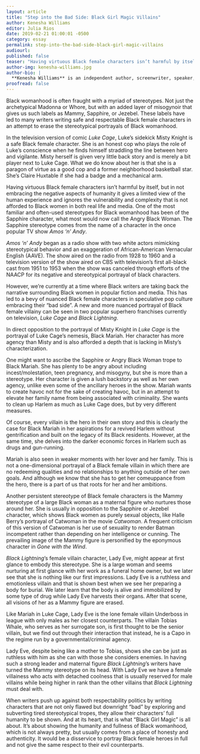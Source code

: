 ```yaml
---
layout: article
title: "Step into the Bad Side: Black Girl Magic Villains"
author: Kenesha Williams
editor: Julia Rios
date: 2019-02-21 01:00:01 -0500
category: essay
permalink: step-into-the-bad-side-black-girl-magic-villains
audiourl:
published: false
teaser: "Having virtuous Black female characters isn’t harmful by itself, but in not embracing the negative aspects of humanity it gives a limited view of the human experience…"
author-img: kenesha-williams.jpg
author-bio: |
  **Kenesha Williams** is an independent author, screenwriter, speaker, and Founder/Editor-in-Chief of _Black Girl Magic Lit Mag_. She has been a panelist and speaker at StokerCon, Boskone, the East Coast Black Age of Comics Convention, the 2017 African Americans Expo, and the Black Speculative Arts Movement Convention.
proofread: false
---
```


Black womanhood is often fraught with a myriad of stereotypes. Not just the archetypical Madonna or Whore, but with an added layer of misogynoir that gives us such labels as Mammy, Sapphire, or Jezebel. These labels have led to many writers writing safe and respectable Black female characters in an attempt to erase the stereotypical portrayals of Black womanhood.

In the television version of comic _Luke Cage_, Luke’s sidekick Misty Knight is a safe Black female character. She is an honest cop who plays the role of Luke’s conscience when he finds himself straddling the line between hero and vigilante. Misty herself is given very little back story and is merely a bit player next to Luke Cage. What we do know about her is that she is a paragon of virtue as a good cop and a former neighborhood basketball star. She’s Claire Huxtable if she had a badge and a mechanical arm.

Having virtuous Black female characters isn’t harmful by itself, but in not embracing the negative aspects of humanity it gives a limited view of the human experience and ignores the vulnerability and complexity that is not afforded to Black women in both real life and media. One of the most familiar and often-used stereotypes for Black womanhood has been of the Sapphire character, what most would now call the Angry Black Woman. The Sapphire stereotype comes from the name of a character in the once popular TV show _Amos ‘n’ Andy_.

_Amos ‘n’ Andy_ began as a radio show with two white actors mimicking stereotypical behavior and an exaggeration of African-American Vernacular English (AAVE). The show aired on the radio from 1928 to 1960 and a television version of the show aired on CBS with television’s first all-black cast from 1951 to 1953 when the show was canceled through efforts of the NAACP for its negative and stereotypical portrayal of black characters.

However, we’re currently at a time where Black writers are taking back the narrative surrounding Black women in popular fiction and media. This has led to a bevy of nuanced Black female characters in speculative pop culture embracing their “bad side”. A new and more nuanced portrayal of Black female villainy can be seen in two popular superhero franchises currently on television, _Luke Cage_ and _Black Lightning_.

In direct opposition to the portrayal of Misty Knight in _Luke Cage_ is the portrayal of Luke Cage’s nemesis, Black Mariah.  Her character has more agency than Misty and is also afforded a depth that is lacking in Misty’s characterization.

One might want to ascribe the Sapphire or Angry Black Woman trope to Black Mariah. She has plenty to be angry about including incest/molestation, teen pregnancy, and misogyny, but she is more than a stereotype. Her character is given a lush backstory as well as her own agency, unlike even some of the ancillary heroes in the show. Mariah wants to create havoc not for the sake of creating havoc, but in an attempt to elevate her family name from being associated with criminality. She wants to clean up Harlem as much as Luke Cage does, but by very different measures.

Of course, every villain is the hero in their own story and this is clearly the case for Black Mariah in her aspirations for a revived Harlem without gentrification and built on the legacy of its Black residents. However, at the same time, she delves into the darker economic forces in Harlem such as drugs and gun-running.

Mariah is also seen in weaker moments with her lover and her family. This is not a one-dimensional portrayal of a Black female villain in which there are no redeeming qualities and no relationships to anything outside of her own goals. And although we know that she has to get her comeuppance from the hero, there is a part of us that roots for her and her ambitions.

Another persistent stereotype of Black female characters is the Mammy stereotype of a large Black woman as a maternal figure who nurtures those around her. She is usually in opposition to the Sapphire or Jezebel character, which shows Black women as purely sexual objects, like Halle Berry’s portrayal of Catwoman in the movie _Catwoman_.  A frequent criticism of this version of Catwoman is her use of sexuality to render Batman incompetent rather than depending on her intelligence or cunning. The prevailing image of the Mammy figure is personified by the eponymous character in _Gone with the Wind_.

_Black Lightning_’s female villain character, Lady Eve, might appear at first glance to embody this stereotype. She is a large woman and seems nurturing at first glance with her work as a funeral home owner, but we later see that she is nothing like our first impressions. Lady Eve is a ruthless and emotionless villain and that is shown best when we see her preparing a body for burial. We later learn that the body is alive and immobilized by some type of drug while Lady Eve harvests their organs. After that scene, all visions of her as a Mammy figure are erased.

Like Mariah in Luke Cage, Lady Eve is the lone female villain Underboss in league with only males as her closest counterparts. The villain Tobias Whale, who serves as her surrogate son, is first thought to be the senior villain, but we find out through their interaction that instead, he is a Capo in the regime run by a governmental/criminal agency.

Lady Eve, despite being like a mother to Tobias, shows she can be just as ruthless with him as she can with those she considers enemies. In having such a strong leader and maternal figure _Black Lightning_’s writers have turned the Mammy stereotype on its head. With Lady Eve we have a female villainess who acts with detached coolness that is usually reserved for male villains while being higher in rank than the other villains that _Black Lightning_ must deal with.

When writers push up against both respectability politics by writing characters that are not only flawed but downright “bad” by exploring and subverting tired stereotypical tropes, they allow their characters’ full humanity to be shown. And at its heart, that is what “Black Girl Magic” is all about. It’s about showing the humanity and fullness of Black womanhood, which is not always pretty, but usually comes from a place of honesty and authenticity. It would be a disservice to portray Black female heroes in full and not give the same respect to their evil counterparts.
